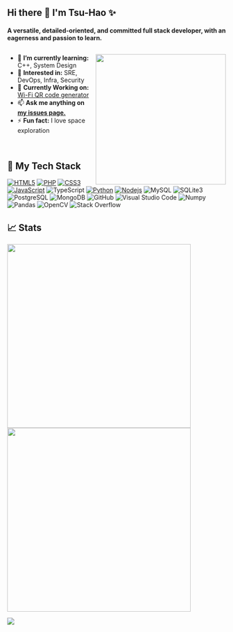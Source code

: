 ## Hi there 👋 I'm Tsu-Hao ✨

#### A versatile, detailed-oriented, and committed full stack developer, with an eagerness and passion to learn. 

##

<img align="right" src="https://user-images.githubusercontent.com/96331813/160326423-98f24494-b1ed-4e13-80f6-357ecb89d918.gif" width="300" />

<p align="left">
  <ul>
    <li>📕 <strong>I’m currently learning:</strong> C++, System Design</li>
    <li>🧐 <strong>Interested in:</strong> SRE, DevOps, Infra, Security</li>
    <li>🔧 <strong>Currently Working on:</strong> <a href="https://github.com/Tsu-HaoLiu/WiFi-QRcode">Wi-Fi QR code generator</a></li>
    <li>📫 <strong>Ask me anything on <a href="https://github.com/Tsu-HaoLiu/Tsu-HaoLiu/issues">my issues page.</a></strong></li>
    <li>⚡ <strong>Fun fact:</strong> I love space exploration</li>
  </ul>
</p>
<br>

## 💾 My Tech Stack

[![HTML5](https://img.shields.io/badge/-HTML5-000?style=flat-square&logo=html5)](https://developer.mozilla.org/en-US/docs/Glossary/HTML5)
[![PHP](https://img.shields.io/badge/-PHP-000?style=flat-square&logo=php)](https://www.php.net/docs.php)
[![CSS3](https://img.shields.io/badge/-CSS3-000?style=flat-square&logo=css3)](https://developer.mozilla.org/en-US/docs/Web/CSS)
[![JavaScript](https://img.shields.io/badge/-JavaScript-000?style=flat-square&logo=javascript)](https://developer.mozilla.org/en-US/docs/Web/JavaScript)
![TypeScript](https://img.shields.io/badge/-TypeScript-000?style=flat-square&logo=typescript)
[![Python](https://img.shields.io/badge/-Python-000?style=flat-square&logo=python)](https://docs.python.org/3/)
[![Nodejs](https://img.shields.io/badge/-Node.js-000?style=flat-square&logo=nodedotjs)](https://nodejs.org/en/docs/)
![MySQL](https://img.shields.io/badge/-MySQL-000?style=flat-square&logo=mysql)
![SQLite3](https://img.shields.io/badge/-SQLite3-000?style=flat-square&logo=SQLite)
![PostgreSQL](https://img.shields.io/badge/-PostgreSQL-000?style=flat-square&logo=postgresql)
![MongoDB](https://img.shields.io/badge/-MongoDB-000?style=flat-square&logo=mongodb)
![GitHub](https://img.shields.io/badge/-GitHub-000?style=flat-square&logo=github)
![Visual Studio Code](https://img.shields.io/badge/-VS_Code-000?style=flat-square&logo=visualstudiocode)
![Numpy](https://img.shields.io/badge/-Numpy-000?style=flat-square&logo=numpy)
![Pandas](https://img.shields.io/badge/-Pandas-000?style=flat-square&logo=pandas)
![OpenCV](https://img.shields.io/badge/-OpenCV-000?style=flat-square&logo=opencv)
![Stack Overflow](https://img.shields.io/badge/-StackOverflow-000?style=flat-square&logo=StackOverflow)


## 📈 Stats

<img src="https://github-readme-streak-stats.herokuapp.com?user=Tsu-HaoLiu&theme=gotham&hide_border=true&date_format=M%20j%5B%2C%20Y%5D" width="423" /><img src="https://github-readme-stats.vercel.app/api?username=Tsu-HaoLiu&show_icons=true&hide_border=true&theme=gotham" width="423" />

![](https://komarev.com/ghpvc/?username=Tsu-HaoLiu)

<!--
**Tsu-HaoLiu/Tsu-HaoLiu** is a ✨ _special_ ✨ repository because its `README.md` (this file) appears on your GitHub profile.

Here are some ideas to get you started:

- 🔭 I’m currently working on ...
- 🌱 I’m currently learning ...
- 👯 I’m looking to collaborate on ...
- 🤔 I’m looking for help with ...
- 💬 Ask me about ...

- 📫 How to reach me: ...
- 😄 Pronouns: ...
- ⚡ Fun fact: ...
https://github.com/badges/shields/blob/master/doc/logos.md
-->
